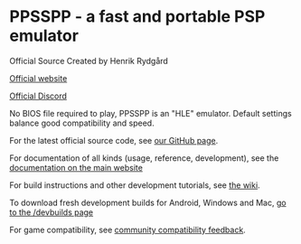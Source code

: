 PPSSPP - a fast and portable PSP emulator
=========================================

Official Source Created by Henrik Rydgård

[Official website](https://www.ppsspp.org/)

[Official Discord](https://discord.gg/5NJB6dD)

No BIOS file required to play, PPSSPP is an "HLE" emulator.  Default settings balance good compatibility and speed.

For the latest official source code, see [our GitHub page](https://github.com/hrydgard/ppsspp).

For documentation of all kinds (usage, reference, development), see the [documentation on the main website](https://www.ppsspp.org/docs)

For build instructions and other development tutorials, see [the wiki](https://github.com/hrydgard/ppsspp/wiki).

To download fresh development builds for Android, Windows and Mac, [go to the /devbuilds page](https://www.ppsspp.org/devbuilds)

For game compatibility, see [community compatibility feedback](https://report.ppsspp.org/games).
